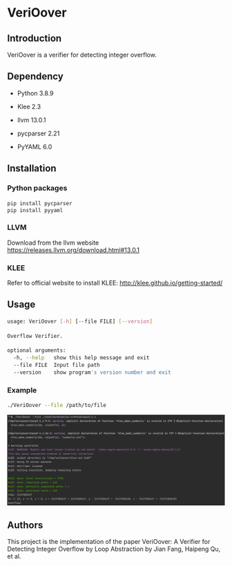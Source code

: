 # VeriOover
## Introduction

VeriOover is a verifier for detecting integer overflow.

## Dependency

- Python 3.8.9

- Klee 2.3
- llvm 13.0.1
- pycparser 2.21
- PyYAML 6.0

## Installation

### Python packages

```
pip install pycparser
pip install pyyaml
```

### LLVM

Download from the llvm website https://releases.llvm.org/download.html#13.0.1

### KLEE

Refer to official website to install KLEE: http://klee.github.io/getting-started/

## Usage

```bash
usage: VeriOover [-h] [--file FILE] [--version]

Overflow Verifier.

optional arguments:
  -h, --help   show this help message and exit
  --file FILE  Input file path
  --version    show program's version number and exit
```

### Example

```bash
./VeriOover --file /path/to/file
```

![image-20230120044748702](./VeriOover.png)



## Authors

This project is the implementation of the paper VeriOover: A Verifier for Detecting Integer Overflow by Loop Abstraction by Jian Fang, Haipeng Qu, et al.
